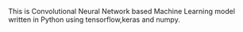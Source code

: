 This is Convolutional Neural Network based Machine Learning model written in Python using tensorflow,keras and numpy.
